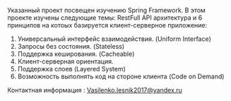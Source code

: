 Указанный проект посвещен изучению Spring Framework. В этом проекте изучены следующие темы:
RestFull API архитектура и 6 принципов на котоых базируется клиент-серверное приложение:

1. Универсальный интерфейс взаимодействия. (Uniform Interface)
2. Запросы без состояния. (Stateless)
3. Поддержка кеширования. (Cacheable)
4. Клиент-серверная ориентация.
5. Поддержка слоев (Layered System)
6. Возможность выполнять код на стороне клиента (Code on Demand)


Контактная информация : Vasilenko.lesnik2017@yandex.ru